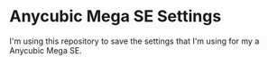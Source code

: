 # Anycubic Mega SE Settings

I'm using this repository to save the settings that I'm using for my a Anycubic Mega SE.
